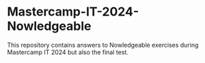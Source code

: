 # Mastercamp-IT-2024-Nowledgeable

This repository contains answers to Nowledgeable exercises during Mastercamp IT 2024 but also the final test.
